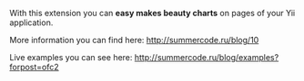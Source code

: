 With this extension you can **easy makes beauty charts** on pages of your Yii application.

More information you can find here: http://summercode.ru/blog/10

Live examples you can see here: http://summercode.ru/blog/examples?forpost=ofc2